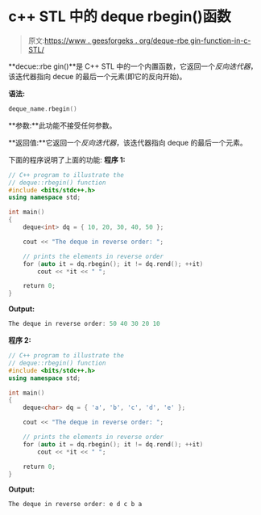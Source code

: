 # c++ STL 中的 deque rbegin()函数

> 原文:[https://www . geesforgeks . org/deque-rbe gin-function-in-c-STL/](https://www.geeksforgeeks.org/deque-rbegin-function-in-c-stl/)

**decue::rbe gin()**是 C++ STL 中的一个内置函数，它返回一个*反向迭代器*，该迭代器指向 decue 的最后一个元素(即它的反向开始)。

**语法:**

```cpp
deque_name.rbegin()
```

**参数:**此功能不接受任何参数。

**返回值:**它返回一个*反向迭代器*，该迭代器指向 deque 的最后一个元素。

下面的程序说明了上面的功能:
**程序 1:**

```cpp
// C++ program to illustrate the
// deque::rbegin() function
#include <bits/stdc++.h>
using namespace std;

int main()
{
    deque<int> dq = { 10, 20, 30, 40, 50 };

    cout << "The deque in reverse order: ";

    // prints the elements in reverse order
    for (auto it = dq.rbegin(); it != dq.rend(); ++it)
        cout << *it << " ";

    return 0;
}
```

**Output:**

```cpp
The deque in reverse order: 50 40 30 20 10

```

**程序 2:**

```cpp
// C++ program to illustrate the
// deque::rbegin() function
#include <bits/stdc++.h>
using namespace std;

int main()
{
    deque<char> dq = { 'a', 'b', 'c', 'd', 'e' };

    cout << "The deque in reverse order: ";

    // prints the elements in reverse order
    for (auto it = dq.rbegin(); it != dq.rend(); ++it)
        cout << *it << " ";

    return 0;
}
```

**Output:**

```cpp
The deque in reverse order: e d c b a

```